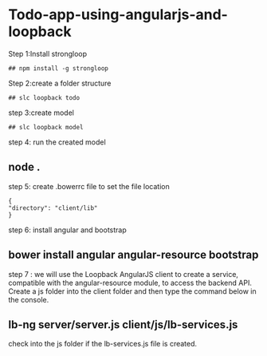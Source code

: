 # Todo-app-using-angularjs-and-loopback

Step 1:Install strongloop

    ## npm install -g strongloop

Step 2:create a folder structure

    ## slc loopback todo

step 3:create model

    ## slc loopback model

step 4: run the created model

   ## node .

step 5: create .bowerrc file to set the file location 

    {
    "directory": "client/lib"
    }
 
 step 6: install angular and bootstrap

   ## bower install angular angular-resource bootstrap

step 7 : we will use the Loopback AngularJS client to create a service, compatible with the angular-resource module, to access the backend API. Create a js folder into the client folder and then type the command below in the console.

   ## lb-ng server/server.js client/js/lb-services.js

check into the js folder if the lb-services.js file is created.
